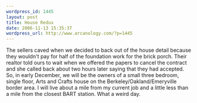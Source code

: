 ```yaml
--- 
wordpress_id: 1445
layout: post
title: House Redux
date: 2006-11-13 15:35:37
wordpress_url: http://www.arcanology.com/?p=1445
---
```

The sellers caved when we decided to back out of the house detail because they wouldn't pay for half of the foundation work for the brick porch. Their realtor told ours to wait when we offered the papers to cancel the contract and she called back about two hours later saying that they had accepted. So, in early December, we will be the owners of a small three bedroom, single floor, Arts and Crafts house on the Berkeley/Oakland/Emeryville border area. I will live about a mile from my current job and a little less than a mile from the closest BART station. What a weird day.